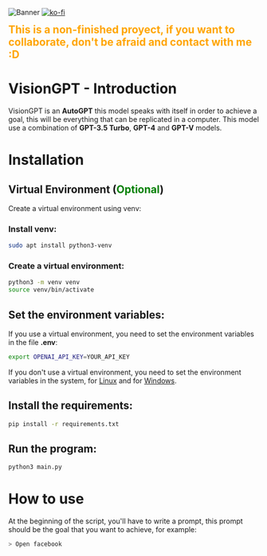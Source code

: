 ![Banner](https://i.imgur.com/X1VQkTw.png)
[![ko-fi](https://ko-fi.com/img/githubbutton_sm.svg)](https://ko-fi.com/nervesscat)

<span style="color: orange; font-size: 1.5em;">**This is a non-finished proyect, if you want to collaborate, don't be afraid and contact with me :D**</span>

# VisionGPT - Introduction
VisionGPT is an **AutoGPT** this model speaks with itself in order to achieve a goal, this will be everything that can be replicated in a computer. This model use a combination of **GPT-3.5 Turbo**, **GPT-4** and **GPT-V** models.

# Installation

## Virtual Environment (<span style="color: green;">Optional</span>)

Create a virtual environment using venv:

### Install venv:
```bash
sudo apt install python3-venv
```

### Create a virtual environment:

```bash
python3 -m venv venv
source venv/bin/activate
```

## Set the environment variables:

If you use a virtual environment, you need to set the environment variables in the file **.env**:

```bash
export OPENAI_API_KEY=YOUR_API_KEY
```

If you don't use a virtual environment, you need to set the environment variables in the system, for [Linux](https://www.serverlab.ca/tutorials/linux/administration-linux/how-to-set-environment-variables-in-linux/) and for [Windows](https://www.architectryan.com/2018/08/31/how-to-change-environment-variables-on-windows-10/).

## Install the requirements:

```bash
pip install -r requirements.txt
```

## Run the program:

```bash
python3 main.py
```

# How to use
At the beginning of the script, you'll have to write a prompt, this prompt should be the goal that you want to achieve, for example:

```bash 
> Open facebook
```